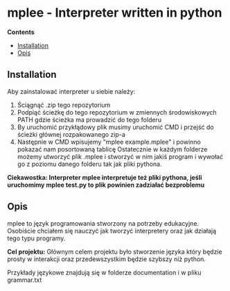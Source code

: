 # mplee - Interpreter written in python

**Contents**
- [Installation](#Installation)
- [Opis](#Opis)


## Installation
Aby zainstalować interpreter u siebie należy:
1. Ściągnąć .zip tego repozytorium
2. Podpiąć ścieżkę do tego repozytorium w zmiennych środowiskowych PATH gdzie ścieżka ma prowadzić do tego folderu
3. By uruchomić przykłądowy plik musimy uruchomić CMD i przejść do ścieżki głównej rozpakowanego zip-a
4. Następnie w CMD wpisujemy "mplee example.mplee" i powinno pokazać nam posortowaną tablicę
Ostatecznie w każdym folderze możemy utworzyć plik .mplee i stworzyć w nim jakiś program i wywołać go z poziomu danego folderu tak jak pliki pythona.

**Ciekawostka: Interpreter mplee interpretuje też pliki pythona, jeśli uruchomimy mplee test.py to plik powinien zadziałać bezproblemu**

## Opis

mplee to język programowania stworzony na potrzeby edukacyjne. Osobiście chciałem się nauczyć jak tworzyć interpretery oraz jak działają tego typu programy. 

**Cel projektu:** Głównym celem projektu było stworzenie języka który będzie prosty w interakcji oraz przedewszystkim będzie szybszy niż python.

Przykłady językowe znajdują się w folderze documentation i w pliku grammar.txt 

